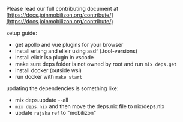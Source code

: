 Please read our full contributing document at [https://docs.joinmobilizon.org/contribute/](https://docs.joinmobilizon.org/contribute/)

setup guide:
- get apollo and vue plugins for your browser
- install erlang and elixir using asdf (.tool-versions)
- install elixir lsp plugin in vscode
- make sure deps folder is not owned by root and run `mix deps.get`
- install docker (outside wsl)
- run docker with `make start`


updating the dependencies is something like:
- mix deps.update --all
- `mix deps.nix` and then move the deps.nix file to nix/deps.nix
- update `rajska` `ref` to "mobilizon"